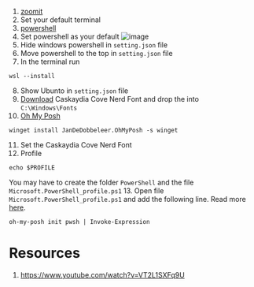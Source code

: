 1. [zoomit](https://docs.microsoft.com/en-us/sysinternals/downloads/zoomit)
2. Set your default terminal
3. [powershell](https://github.com/powershell/powershell)
4. Set powershell as your default
![image](https://user-images.githubusercontent.com/1612112/186836850-b955f13b-d27c-4066-9cf8-1c8b40a44dc4.png)
5. Hide windows powershell in `setting.json` file
6. Move powershell to the top in `setting.json` file
7. In the terminal run
```
wsl --install
```
8. Show Ubunto in `setting.json` file
9. [Download](https://www.nerdfonts.com/font-downloads) Caskaydia Cove Nerd Font and drop the into `C:\Windows\Fonts`
10. [Oh My Posh](https://ohmyposh.dev/docs)
```
winget install JanDeDobbeleer.OhMyPosh -s winget
```
11. Set the Caskaydia Cove Nerd Font
12. Profile
```
echo $PROFILE
```
You may have to create the folder `PowerShell` and the file `Microsoft.PowerShell_profile.ps1`
13. Open file `Microsoft.PowerShell_profile.ps1` and add the following line. Read more [here](https://ohmyposh.dev/docs/installation/prompt).
```
oh-my-posh init pwsh | Invoke-Expression
```














# Resources
1. https://www.youtube.com/watch?v=VT2L1SXFq9U
